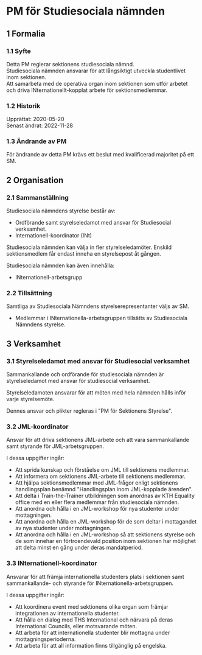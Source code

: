 # PM för Studiesociala nämnden

## 1 Formalia

### 1.1 Syfte

Detta PM reglerar sektionens studiesociala nämnd.  
Studiesociala nämnden ansvarar för att långsiktigt utveckla studentlivet inom sektionen.  
Att samarbeta med de operativa organ inom sektionen som utför arbetet och driva INternationellt-kopplat arbete för sektionsmedlemmar.  

### 1.2 Historik

Upprättat: 2020-05-20  
Senast ändrat: 2022-11-28  

### 1.3 Ändrande av PM

För ändrande av detta PM krävs ett beslut med kvalificerad majoritet på ett SM. 

## 2 Organisation

### 2.1 Sammanställning

Studiesociala nämndens styrelse består av:  

- Ordförande samt styrelseledamot med ansvar för Studiesocial verksamhet.  
- Internationell-koordinator (INt)  

Studiesociala nämnden kan välja in fler styrelseledamöter.
Enskild sektionsmedlem får endast inneha en styrelsepost åt gången.  

Studiesociala nämnden kan även innehålla:  

- INternationell-arbetsgrupp

### 2.2 Tillsättning

Samtliga av Studiesociala Nämndens styrelserepresentanter väljs av SM.  
- Medlemmar i INternationella-arbetsgruppen tillsätts av Studiesociala Nämndens styrelse.

## 3 Verksamhet

### 3.1 Styrelseledamot med ansvar för Studiesocial verksamhet

Sammankallande och ordförande för studiesociala nämnden är styrelseledamot med ansvar för studiesocial verksamhet.  

Styrelseledamoten ansvarar för att möten med hela nämnden hålls inför varje styrelsemöte.  

Dennes ansvar och plikter regleras i "PM för Sektionens Styrelse".  

### 3.2 JML-koordinator

Ansvar för att driva sektionens JML-arbete och att vara sammankallande samt styrande för JML-arbetsgruppen.  

I dessa uppgifter ingår:

- Att sprida kunskap och förståelse om JML till sektionens medlemmar.  
- Att informera om sektionens JML-arbete till sektionens medlemmar.  
- Att hjälpa sektionsmedlemmar med JML-frågor enligt sektionens handlingsplan benämnd "Handlingsplan inom JML-kopplade ärenden".  
- Att delta i Train-the-Trainer utbildningen som anordnas av KTH Equality office med en eller flera medlemmar från studiesociala nämnden.  
- Att anordna och hålla i en JML-workshop för nya studenter under mottagningen.  
- Att anordna och hålla en JML-workshop för de som deltar i mottagandet av nya studenter under mottagningen.  
- Att anordna och hålla i en JML-workshop så att sektionens styrelse och de som innehar en förtroendevald position inom sektionen har möjlighet att delta minst en gång under deras mandatperiod.  

### 3.3 INternationell-koordinator

Ansvarar för att främja internationella studenters plats i sektionen samt sammankallande- och styrande för INternationella-arbetsgruppen. 

I dessa uppgifter ingår:

- Att koordinera event med sektionens olika organ som främjar integrationen av internationella studenter. 
- Att hålla en dialog med THS International och närvara på deras International Councils, eller motsvarande möten.
- Att arbeta för att internationella studenter blir mottagna under mottagningsperioderna.
- Att arbeta för att all information finns tillgänglig på engelska.
